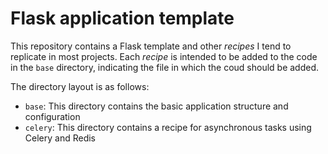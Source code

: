 # Flask application template 

This repository contains a Flask template and other *recipes* I tend to replicate in most projects. Each *recipe* is intended to be added to the code in the `base` directory, indicating the file in which the coud should be added.

The directory layout is as follows:

- `base`: This directory contains the basic application structure and configuration 
- `celery`: This directory contains a recipe for asynchronous tasks using Celery and Redis
